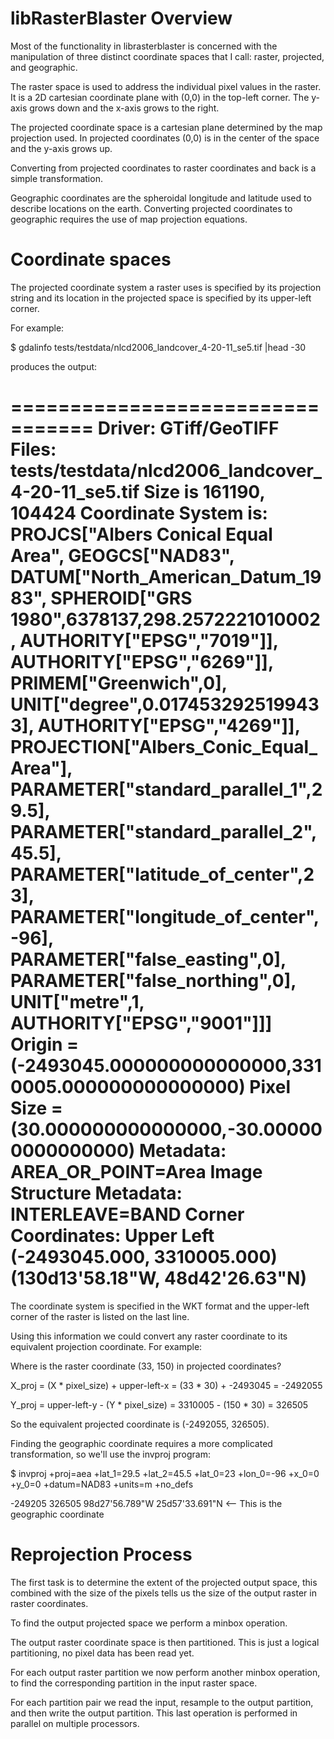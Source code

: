 


libRasterBlaster Overview
===============

Most of the functionality in librasterblaster is concerned with the
manipulation of three distinct coordinate spaces that I call: raster,
projected, and geographic.

The raster space is used to address the individual pixel values in the
raster. It is a 2D cartesian coordinate plane with (0,0) in the
top-left corner. The y-axis grows down and the x-axis grows to the
right. 

The projected coordinate space is a cartesian plane determined by the
map projection used. In projected coordinates (0,0) is in the center
of the space and the y-axis grows up.

Converting from projected coordinates to raster coordinates and back
is a simple transformation.

Geographic coordinates are the spheroidal longitude and latitude used
to describe locations on the earth. Converting projected coordinates
to geographic requires the use of map projection equations.

Coordinate spaces
==============

The projected coordinate system a raster uses is specified by its
projection string and its location in the projected space is specified
by its upper-left corner.

For example:

$ gdalinfo tests/testdata/nlcd2006_landcover_4-20-11_se5.tif |head -30

produces the output:

=================================
Driver: GTiff/GeoTIFF
Files: tests/testdata/nlcd2006_landcover_4-20-11_se5.tif
Size is 161190, 104424
Coordinate System is:
PROJCS["Albers Conical Equal Area",
    GEOGCS["NAD83",
        DATUM["North_American_Datum_1983",
            SPHEROID["GRS 1980",6378137,298.2572221010002,
                AUTHORITY["EPSG","7019"]],
            AUTHORITY["EPSG","6269"]],
        PRIMEM["Greenwich",0],
        UNIT["degree",0.0174532925199433],
        AUTHORITY["EPSG","4269"]],
    PROJECTION["Albers_Conic_Equal_Area"],
    PARAMETER["standard_parallel_1",29.5],
    PARAMETER["standard_parallel_2",45.5],
    PARAMETER["latitude_of_center",23],
    PARAMETER["longitude_of_center",-96],
    PARAMETER["false_easting",0],
    PARAMETER["false_northing",0],
    UNIT["metre",1,
        AUTHORITY["EPSG","9001"]]]
Origin = (-2493045.000000000000000,3310005.000000000000000)
Pixel Size = (30.000000000000000,-30.000000000000000)
Metadata:
  AREA_OR_POINT=Area
Image Structure Metadata:
  INTERLEAVE=BAND
Corner Coordinates:
Upper Left  (-2493045.000, 3310005.000) (130d13'58.18"W, 48d42'26.63"N)
===================================

The coordinate system is specified in the WKT format and the
upper-left corner of the raster is listed on the last line.

Using this information we could convert any raster coordinate to its
equivalent projection coordinate. For example:


Where is the raster coordinate (33, 150) in projected coordinates?

X_proj = (X * pixel_size) + upper-left-x
       = (33 * 30) + -2493045 
       = -2492055

Y_proj = upper-left-y - (Y * pixel_size)
       = 3310005 - (150 * 30)
       = 326505

So the equivalent projected coordinate is (-2492055, 326505).

Finding the geographic coordinate requires a more complicated transformation, so we'll use the invproj program:

$ invproj +proj=aea +lat_1=29.5 +lat_2=45.5 +lat_0=23 +lon_0=-96 +x_0=0 +y_0=0 +datum=NAD83 +units=m +no_defs

-249205  326505
98d27'56.789"W  25d57'33.691"N <-- This is the geographic coordinate


Reprojection Process
====================

The first task is to determine the extent of the projected output
space, this combined with the size of the pixels tells us the size of
the output raster in raster coordinates.

To find the output projected space we perform a minbox operation. 

The output raster coordinate space is then partitioned. This is just a
logical partitioning, no pixel data has been read yet.

For each output raster partition we now perform another minbox
operation, to find the corresponding partition in the input raster
space.

For each partition pair we read the input, resample to the output
partition, and then write the output partition. This last operation is
performed in parallel on multiple processors. 

